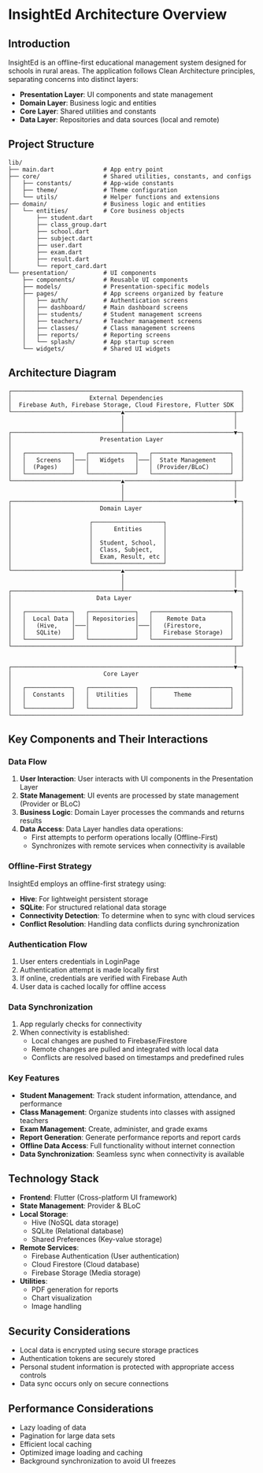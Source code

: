 # InsightEd Architecture Overview

## Introduction

InsightEd is an offline-first educational management system designed for schools in rural areas. The application follows Clean Architecture principles, separating concerns into distinct layers:

- **Presentation Layer**: UI components and state management
- **Domain Layer**: Business logic and entities
- **Core Layer**: Shared utilities and constants
- **Data Layer**: Repositories and data sources (local and remote)

## Project Structure

```
lib/
├── main.dart              # App entry point
├── core/                  # Shared utilities, constants, and configs
│   ├── constants/         # App-wide constants
│   ├── theme/             # Theme configuration
│   └── utils/             # Helper functions and extensions
├── domain/                # Business logic and entities
│   └── entities/          # Core business objects
│       ├── student.dart
│       ├── class_group.dart
│       ├── school.dart
│       ├── subject.dart
│       ├── user.dart
│       ├── exam.dart
│       ├── result.dart
│       └── report_card.dart
└── presentation/          # UI components
    ├── components/        # Reusable UI components
    ├── models/            # Presentation-specific models
    ├── pages/             # App screens organized by feature
    │   ├── auth/          # Authentication screens
    │   ├── dashboard/     # Main dashboard screens
    │   ├── students/      # Student management screens
    │   ├── teachers/      # Teacher management screens
    │   ├── classes/       # Class management screens
    │   ├── reports/       # Reporting screens
    │   └── splash/        # App startup screen
    └── widgets/           # Shared UI widgets
```

## Architecture Diagram

```
┌─────────────────────────────────────────────────────────────────┐
│                      External Dependencies                      │
│  Firebase Auth, Firebase Storage, Cloud Firestore, Flutter SDK  │
└───────────────────────────────▲───────────────────────────────┬─┘
                                │                               │
                                │                               │
┌───────────────────────────────┴───────────────────────────────▼─┐
│                         Presentation Layer                      │
│                                                                 │
│   ┌─────────────┐   ┌─────────────┐   ┌──────────────────────┐  │
│   │   Screens   │───│   Widgets   │───│  State Management    │  │
│   │  (Pages)    │   │             │   │ (Provider/BLoC)      │  │
│   └─────────────┘   └─────────────┘   └──────────────────────┘  │
└───────────────────────────────▲───────────────────────────────┬─┘
                                │                               │
                                │                               │
┌───────────────────────────────┴───────────────────────────────▼─┐
│                         Domain Layer                            │
│                                                                 │
│                      ┌────────────────────┐                     │
│                      │      Entities      │                     │
│                      │                    │                     │
│                      │  Student, School,  │                     │
│                      │  Class, Subject,   │                     │
│                      │  Exam, Result, etc │                     │
│                      └────────────────────┘                     │
└───────────────────────────────▲───────────────────────────────┬─┘
                                │                               │
                                │                               │
┌───────────────────────────────┴───────────────────────────────▼─┐
│                        Data Layer                               │
│                                                                 │
│   ┌─────────────┐   ┌─────────────┐   ┌──────────────────────┐  │
│   │  Local Data │   │ Repositories│   │    Remote Data       │  │
│   │   (Hive,    │───│             │───│   (Firestore,        │  │
│   │   SQLite)   │   │             │   │   Firebase Storage)  │  │
│   └─────────────┘   └─────────────┘   └──────────────────────┘  │
└───────────────────────────────────────────────────────────────┬─┘
                                                                │
                                                                │
┌───────────────────────────────────────────────────────────────▼─┐
│                          Core Layer                             │
│                                                                 │
│   ┌─────────────┐   ┌─────────────┐   ┌──────────────────────┐  │
│   │  Constants  │   │  Utilities  │   │      Theme           │  │
│   │             │   │             │   │                      │  │
│   └─────────────┘   └─────────────┘   └──────────────────────┘  │
└─────────────────────────────────────────────────────────────────┘
```

## Key Components and Their Interactions

### Data Flow

1. **User Interaction**: User interacts with UI components in the Presentation Layer
2. **State Management**: UI events are processed by state management (Provider or BLoC)
3. **Business Logic**: Domain Layer processes the commands and returns results
4. **Data Access**: Data Layer handles data operations:
   - First attempts to perform operations locally (Offline-First)
   - Synchronizes with remote services when connectivity is available

### Offline-First Strategy

InsightEd employs an offline-first strategy using:

- **Hive**: For lightweight persistent storage
- **SQLite**: For structured relational data storage
- **Connectivity Detection**: To determine when to sync with cloud services
- **Conflict Resolution**: Handling data conflicts during synchronization

### Authentication Flow

1. User enters credentials in LoginPage
2. Authentication attempt is made locally first
3. If online, credentials are verified with Firebase Auth
4. User data is cached locally for offline access

### Data Synchronization

1. App regularly checks for connectivity
2. When connectivity is established:
   - Local changes are pushed to Firebase/Firestore
   - Remote changes are pulled and integrated with local data
   - Conflicts are resolved based on timestamps and predefined rules

### Key Features

- **Student Management**: Track student information, attendance, and performance
- **Class Management**: Organize students into classes with assigned teachers
- **Exam Management**: Create, administer, and grade exams
- **Report Generation**: Generate performance reports and report cards
- **Offline Data Access**: Full functionality without internet connection
- **Data Synchronization**: Seamless sync when connectivity is available

## Technology Stack

- **Frontend**: Flutter (Cross-platform UI framework)
- **State Management**: Provider & BLoC
- **Local Storage**: 
  - Hive (NoSQL data storage)
  - SQLite (Relational database)
  - Shared Preferences (Key-value storage)
- **Remote Services**:
  - Firebase Authentication (User authentication)
  - Cloud Firestore (Cloud database)
  - Firebase Storage (Media storage)
- **Utilities**:
  - PDF generation for reports
  - Chart visualization
  - Image handling

## Security Considerations

- Local data is encrypted using secure storage practices
- Authentication tokens are securely stored
- Personal student information is protected with appropriate access controls
- Data sync occurs only on secure connections

## Performance Considerations

- Lazy loading of data
- Pagination for large data sets
- Efficient local caching
- Optimized image loading and caching
- Background synchronization to avoid UI freezes 